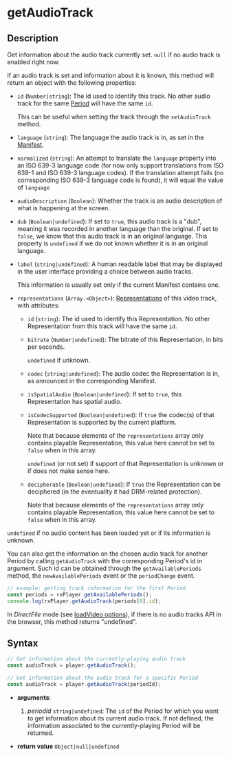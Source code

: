 # getAudioTrack

## Description

Get information about the audio track currently set.
`null` if no audio track is enabled right now.

If an audio track is set and information about it is known, this method will
return an object with the following properties:

- `id` (`Number|string`): The id used to identify this track. No other
  audio track for the same [Period](../../Getting_Started/Glossary.md#period) will have the
  same `id`.

  This can be useful when setting the track through the `setAudioTrack`
  method.

- `language` (`string`): The language the audio track is in, as set in the
  [Manifest](../../Getting_Started/Glossary.md#manifest).

- `normalized` (`string`): An attempt to translate the `language`
  property into an ISO 639-3 language code (for now only support translations
  from ISO 639-1 and ISO 639-3 language codes). If the translation attempt
  fails (no corresponding ISO 639-3 language code is found), it will equal the
  value of `language`

- `audioDescription` (`Boolean`): Whether the track is an audio
  description of what is happening at the screen.

- `dub` (`Boolean|undefined`): If set to `true`, this audio track is a
  "dub", meaning it was recorded in another language than the original.
  If set to `false`, we know that this audio track is in an original language.
  This property is `undefined` if we do not known whether it is in an original
  language.

- `label` (`string|undefined`): A human readable label that may be displayed in
  the user interface providing a choice between audio tracks.

  This information is usually set only if the current Manifest contains one.

- `representations` (`Array.<Object>`):
  [Representations](../../Getting_Started/Glossary.md#representation) of this video track, with
  attributes:

  - `id` (`string`): The id used to identify this Representation.
    No other Representation from this track will have the same `id`.

  - `bitrate` (`Number|undefined`): The bitrate of this Representation, in
    bits per seconds.

    `undefined` if unknown.

  - `codec` (`string|undefined`): The audio codec the Representation is
    in, as announced in the corresponding Manifest.

  - `isSpatialAudio` (`Boolean|undefined`): If set to `true`, this Representation
    has spatial audio.

  - `isCodecSupported` (`Boolean|undefined`): If `true` the codec(s) of that
    Representation is supported by the current platform.

    Note that because elements of the `representations` array only contains
    playable Representation, this value here cannot be set to `false` when
    in this array.

    `undefined` (or not set) if support of that Representation is unknown or
    if does not make sense here.

  - `decipherable` (`Boolean|undefined`): If `true` the Representation can be
     deciphered (in the eventuality it had DRM-related protection).

    Note that because elements of the `representations` array only contains
    playable Representation, this value here cannot be set to `false` when
    in this array.

`undefined` if no audio content has been loaded yet or if its information is
unknown.

You can also get the information on the chosen audio track for another Period by
calling `getAudioTrack` with the corresponding Period's id in argument. Such id
can be obtained through the `getAvailablePeriods` method, the
`newAvailablePeriods` event or the `periodChange` event.

```js
// example: getting track information for the first Period
const periods = rxPlayer.getAvailablePeriods();
console.log(rxPlayer.getAudioTrack(periods[0].id);
```

<div class="warning">
In <i>DirectFile</i> mode (see <a
href="../Loading_a_Content.md#transport">loadVideo options</a>), if there is no
audio tracks API in the browser, this method returns "undefined".
</div>

## Syntax

```js
// Get information about the currently-playing audio track
const audioTrack = player.getAudioTrack();

// Get information about the audio track for a specific Period
const audioTrack = player.getAudioTrack(periodId);
```

 - **arguments**:

   1. _periodId_ `string|undefined`: The `id` of the Period for which you want
      to get information about its current audio track.
      If not defined, the information associated to the currently-playing Period
      will be returned.

 - **return value** `Object|null|undefined`
